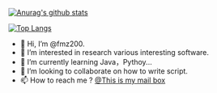 [![Anurag's github stats](https://github-readme-stats.vercel.app/api?username=fmz200&show_icons=true)](https://github.com/anuraghazra/github-readme-stats)

[![Top Langs](https://github-readme-stats.vercel.app/api/top-langs/?username=fmz200&layout=compact)](https://github.com/anuraghazra/github-readme-stats)


- 👋 Hi, I’m @fmz200.
- 👀 I’m interested in research various interesting software.
- 🌱 I’m currently learning Java，Pythoy...
- 💞️ I’m looking to collaborate on how to write script.
- 📫 How to reach me ? [@This is my mail box](ikun.cx@gmail.com)

<!---
fmz200/fmz200 is a ✨ special ✨ repository because its `README.md` (this file) appears on your GitHub profile.
You can click the Preview link to take a look at your changes.
--->
